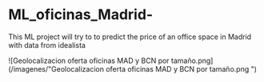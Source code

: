 # ML_oficinas_Madrid-
This ML project will try to to predict the price of an office space in Madrid with data from idealista 

![Geolocalizacion oferta  oficinas MAD y BCN por tamaño.png](/imagenes/"Geolocalizacion oferta  oficinas MAD y BCN por tamaño.png ")